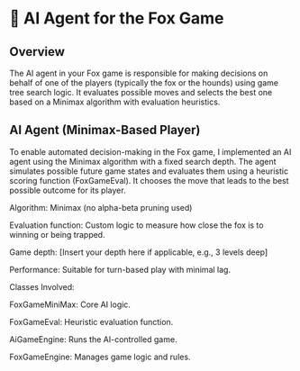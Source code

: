 # 🦊 AI Agent for the Fox Game

## Overview
The AI agent in your Fox game is responsible for making decisions on behalf of one of the players (typically the fox or the hounds) using game tree search logic. It evaluates possible moves and selects the best one based on a Minimax algorithm with evaluation heuristics.

## AI Agent (Minimax-Based Player)
To enable automated decision-making in the Fox game, I implemented an AI agent using the Minimax algorithm with a fixed search depth. The agent simulates possible future game states and evaluates them using a heuristic scoring function (FoxGameEval). It chooses the move that leads to the best possible outcome for its player.

Algorithm: Minimax (no alpha-beta pruning used)

Evaluation function: Custom logic to measure how close the fox is to winning or being trapped.

Game depth: [Insert your depth here if applicable, e.g., 3 levels deep]

Performance: Suitable for turn-based play with minimal lag.

Classes Involved:

FoxGameMiniMax: Core AI logic.

FoxGameEval: Heuristic evaluation function.

AiGameEngine: Runs the AI-controlled game.

FoxGameEngine: Manages game logic and rules.


